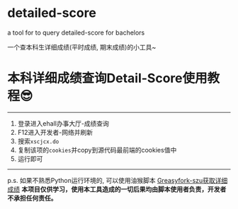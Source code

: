 # detailed-score
a tool for to query detailed-score for bachelors

一个查本科生详细成绩(平时成绩, 期末成绩)的小工具~

# 本科详细成绩查询Detail-Score使用教程😎
---
1. 登录进入ehall办事大厅-成绩查询
2. F12进入开发者-网络并刷新
3. 搜索`xscjcx.do`
4. 复制该项的`cookies`并copy到源代码最前端的cookies值中
5. 运行即可
---
p.s. 如果不熟悉Python运行环境的, 可以使用油猴脚本 [Greasyfork-szu获取详细成绩](https://github.com/Liunian2000/GradeInquiry4SZU) 
**本项目仅供学习，使用本工具造成的一切后果均由脚本使用者负责，开发者不承担任何责任。**
